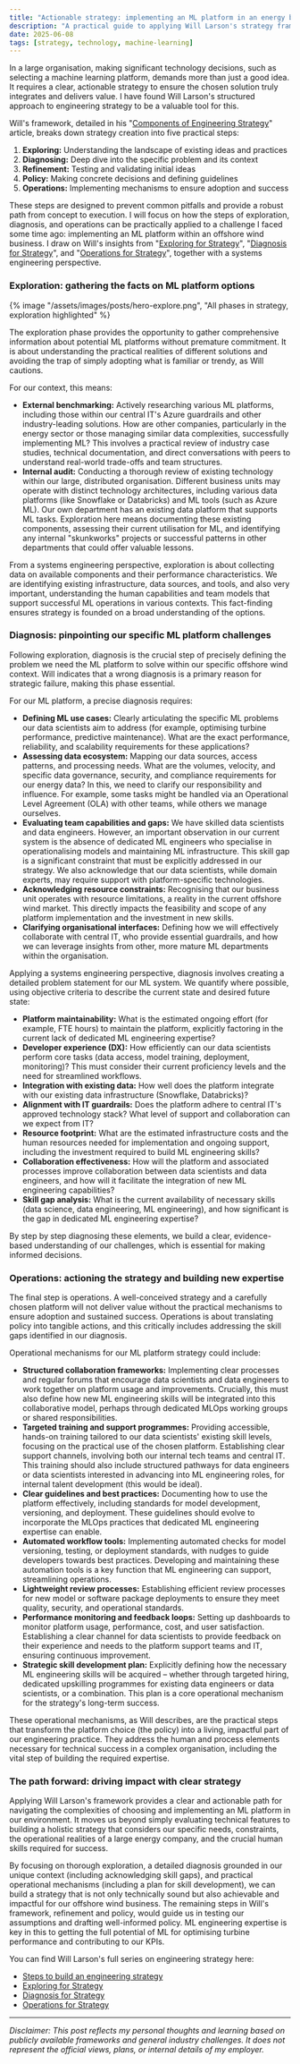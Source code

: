 ```yaml
---
title: "Actionable strategy: implementing an ML platform in an energy business"
description: "A practical guide to applying Will Larson's strategy framework for selecting and deploying a machine learning platform, addressing common organisational challenges."
date: 2025-06-08
tags: [strategy, technology, machine-learning]
---
```


In a large organisation, making significant technology decisions, such as selecting a machine learning platform, demands more than just a good idea. It requires a clear, actionable strategy to ensure the chosen solution truly integrates and delivers value. I have found Will Larson's structured approach to engineering strategy to be a valuable tool for this.

Will's framework, detailed in his "[Components of Engineering Strategy](https://lethain.com/components-of-eng-strategy/)" article, breaks down strategy creation into five practical steps:

1.  **Exploring:** Understanding the landscape of existing ideas and practices
2.  **Diagnosing:** Deep dive into the specific problem and its context
3.  **Refinement:** Testing and validating initial ideas
4.  **Policy:** Making concrete decisions and defining guidelines
5.  **Operations:** Implementing mechanisms to ensure adoption and success

These steps are designed to prevent common pitfalls and provide a robust path from concept to execution. I will focus on how the steps of exploration, diagnosis, and operations can be practically applied to a challenge I faced some time ago: implementing an ML platform within an offshore wind business. I draw on Will's insights from "[Exploring for Strategy](https://lethain.com/exploring-for-strategy/)", "[Diagnosis for Strategy](https://lethain.com/diagnosis-for-strategy/)", and "[Operations for Strategy](https://lethain.com/operations-for-strategy/)", together with a systems engineering perspective.

### Exploration: gathering the facts on ML platform options

{% image "/assets/images/posts/hero-explore.png", "All phases in strategy, exploration highlighted" %}

The exploration phase provides the opportunity to gather comprehensive information about potential ML platforms without premature commitment. It is about understanding the practical realities of different solutions and avoiding the trap of simply adopting what is familiar or trendy, as Will cautions.

For our context, this means:

*   **External benchmarking:** Actively researching various ML platforms, including those within our central IT's Azure guardrails and other industry-leading solutions. How are other companies, particularly in the energy sector or those managing similar data complexities, successfully implementing ML? This involves a practical review of industry case studies, technical documentation, and direct conversations with peers to understand real-world trade-offs and team structures.
*   **Internal audit:** Conducting a thorough review of existing technology within our large, distributed organisation. Different business units may operate with distinct technology architectures, including various data platforms (like Snowflake or Databricks) and ML tools (such as Azure ML). Our own department has an existing data platform that supports ML tasks. Exploration here means documenting these existing components, assessing their current utilisation for ML, and identifying any internal "skunkworks" projects or successful patterns in other departments that could offer valuable lessons.

From a systems engineering perspective, exploration is about collecting data on available components and their performance characteristics. We are identifying existing infrastructure, data sources, and tools, and also very important, understanding the human capabilities and team models that support successful ML operations in various contexts. This fact-finding ensures strategy is founded on a broad understanding of the options.

### Diagnosis: pinpointing our specific ML platform challenges

Following exploration, diagnosis is the crucial step of precisely defining the problem we need the ML platform to solve within our specific offshore wind context. Will indicates that a wrong diagnosis is a primary reason for strategic failure, making this phase essential.

For our ML platform, a precise diagnosis requires:

*   **Defining ML use cases:** Clearly articulating the specific ML problems our data scientists aim to address (for example, optimising turbine performance, predictive maintenance). What are the exact performance, reliability, and scalability requirements for these applications?
*   **Assessing data ecosystem:** Mapping our data sources, access patterns, and processing needs. What are the volumes, velocity, and specific data governance, security, and compliance requirements for our energy data? In this, we need to clarify our responsibility and influence. For example, some tasks might be handled via an Operational Level Agreement (OLA) with other teams, while others we manage ourselves.
*   **Evaluating team capabilities and gaps:** We have skilled data scientists and data engineers. However, an important observation in our current system is the absence of dedicated ML engineers who specialise in operationalising models and maintaining ML infrastructure. This skill gap is a significant constraint that must be explicitly addressed in our strategy. We also acknowledge that our data scientists, while domain experts, may require support with platform-specific technologies.
*   **Acknowledging resource constraints:** Recognising that our business unit operates with resource limitations, a reality in the current offshore wind market. This directly impacts the feasibility and scope of any platform implementation and the investment in new skills.
*   **Clarifying organisational interfaces:** Defining how we will effectively collaborate with central IT, who provide essential guardrails, and how we can leverage insights from other, more mature ML departments within the organisation.

Applying a systems engineering perspective, diagnosis involves creating a detailed problem statement for our ML system. We quantify where possible, using objective criteria to describe the current state and desired future state:

*   **Platform maintainability:** What is the estimated ongoing effort (for example, FTE hours) to maintain the platform, explicitly factoring in the current lack of dedicated ML engineering expertise?
*   **Developer experience (DX):** How efficiently can our data scientists perform core tasks (data access, model training, deployment, monitoring)? This must consider their current proficiency levels and the need for streamlined workflows.
*   **Integration with existing data:** How well does the platform integrate with our existing data infrastructure (Snowflake, Databricks)?
*   **Alignment with IT guardrails:** Does the platform adhere to central IT's approved technology stack? What level of support and collaboration can we expect from IT?
*   **Resource footprint:** What are the estimated infrastructure costs and the human resources needed for implementation and ongoing support, including the investment required to build ML engineering skills?
*   **Collaboration effectiveness:** How will the platform and associated processes improve collaboration between data scientists and data engineers, and how will it facilitate the integration of new ML engineering capabilities?
*   **Skill gap analysis:** What is the current availability of necessary skills (data science, data engineering, ML engineering), and how significant is the gap in dedicated ML engineering expertise?

By step by step diagnosing these elements, we build a clear, evidence-based understanding of our challenges, which is essential for making informed decisions.

### Operations: actioning the strategy and building new expertise

The final step is operations. A well-conceived strategy and a carefully chosen platform will not deliver value without the practical mechanisms to ensure adoption and sustained success. Operations is about translating policy into tangible actions, and this critically includes addressing the skill gaps identified in our diagnosis.

Operational mechanisms for our ML platform strategy could include:

*   **Structured collaboration frameworks:** Implementing clear processes and regular forums that encourage data scientists and data engineers to work together on platform usage and improvements. Crucially, this must also define how new ML engineering skills will be integrated into this collaborative model, perhaps through dedicated MLOps working groups or shared responsibilities.
*   **Targeted training and support programmes:** Providing accessible, hands-on training tailored to our data scientists' existing skill levels, focusing on the practical use of the chosen platform. Establishing clear support channels, involving both our internal tech teams and central IT. This training should also include structured pathways for data engineers or data scientists interested in advancing into ML engineering roles, for internal talent development (this would be ideal).
*   **Clear guidelines and best practices:** Documenting how to use the platform effectively, including standards for model development, versioning, and deployment. These guidelines should evolve to incorporate the MLOps practices that dedicated ML engineering expertise can enable.
*   **Automated workflow tools:** Implementing automated checks for model versioning, testing, or deployment standards, with nudges to guide developers towards best practices. Developing and maintaining these automation tools is a key function that ML engineering can support, streamlining operations.
*   **Lightweight review processes:** Establishing efficient review processes for new model or software package deployments to ensure they meet quality, security, and operational standards.
*   **Performance monitoring and feedback loops:** Setting up dashboards to monitor platform usage, performance, cost, and user satisfaction. Establishing a clear channel for data scientists to provide feedback on their experience and needs to the platform support teams and IT, ensuring continuous improvement.
*   **Strategic skill development plan:** Explicitly defining how the necessary ML engineering skills will be acquired – whether through targeted hiring, dedicated upskilling programmes for existing data engineers or data scientists, or a combination. This plan is a core operational mechanism for the strategy's long-term success.

These operational mechanisms, as Will describes, are the practical steps that transform the platform choice (the policy) into a living, impactful part of our engineering practice. They address the human and process elements necessary for technical success in a complex organisation, including the vital step of building the required expertise.

### The path forward: driving impact with clear strategy

Applying Will Larson's framework provides a clear and actionable path for navigating the complexities of choosing and implementing an ML platform in our environment. It moves us beyond simply evaluating technical features to building a holistic strategy that considers our specific needs, constraints, the operational realities of a large energy company, and the crucial human skills required for success.

By focusing on thorough exploration, a detailed diagnosis grounded in our unique context (including acknowledging skill gaps), and practical operational mechanisms (including a plan for skill development), we can build a strategy that is not only technically sound but also achievable and impactful for our offshore wind business. The remaining steps in Will's framework, refinement and policy, would guide us in testing our assumptions and drafting well-informed policy. ML engineering expertise is key in this to getting the full potential of ML for optimising turbine performance and contributing to our KPIs.

You can find Will Larson's full series on engineering strategy here:

*   [Steps to build an engineering strategy](https://lethain.com/components-of-eng-strategy/)
*   [Exploring for Strategy](https://lethain.com/exploring-for-strategy/)
*   [Diagnosis for Strategy](https://lethain.com/diagnosis-for-strategy/)
*   [Operations for Strategy](https://lethain.com/operations-for-strategy/)

***

*Disclaimer: This post reflects my personal thoughts and learning based on publicly available frameworks and general industry challenges. It does not represent the official views, plans, or internal details of my employer.*